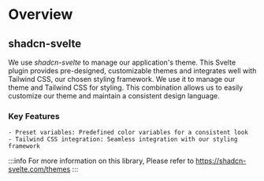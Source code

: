 # Overview

## shadcn-svelte

We use _shadcn-svelte_ to manage our application's theme. This Svelte plugin provides pre-designed, customizable themes and integrates well with Tailwind CSS, our chosen styling framework. We use it to manage our theme and Tailwind CSS for styling. This combination allows us to easily customize our theme and maintain a consistent design language.

### Key Features

    - Preset variables: Predefined color variables for a consistent look
    - Tailwind CSS integration: Seamless integration with our styling framework

:::info
For more information on this library, Please refer to https://shadcn-svelte.com/themes
:::
